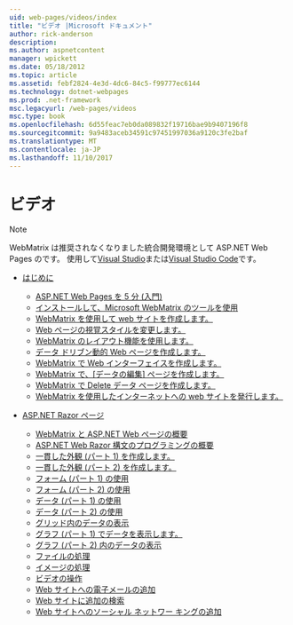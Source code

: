 ```yaml
---
uid: web-pages/videos/index
title: "ビデオ |Microsoft ドキュメント"
author: rick-anderson
description: 
ms.author: aspnetcontent
manager: wpickett
ms.date: 05/18/2012
ms.topic: article
ms.assetid: febf2824-4e3d-4dc6-84c5-f99777ec6144
ms.technology: dotnet-webpages
ms.prod: .net-framework
msc.legacyurl: /web-pages/videos
msc.type: book
ms.openlocfilehash: 6d55feac7eb0da089832f19716bae9b9407196f8
ms.sourcegitcommit: 9a9483aceb34591c97451997036a9120c3fe2baf
ms.translationtype: MT
ms.contentlocale: ja-JP
ms.lasthandoff: 11/10/2017
---
```

<a name="videos"></a>ビデオ
====================

> [!NOTE] 
> WebMatrix は推奨されなくなりました統合開発環境として ASP.NET Web Pages のです。 使用して[Visual Studio](xref:aspnet/web-pages/overview/getting-started/program-asp-net-web-pages-in-visual-studio)または[Visual Studio Code](https://code.visualstudio.com/)です。

- [はじめに](introduction/index.md)

    - [ASP.NET Web Pages を 5 分 (入門)](introduction/5-minute-introduction-to-aspnet-web-pages.md)
    - [インストールして、Microsoft WebMatrix のツールを使用](introduction/install-and-use-the-microsoft-webmatrix-tool.md)
    - [WebMatrix を使用して web サイトを作成します。](introduction/create-a-website-using-webmatrix.md)
    - [Web ページの視覚スタイルを変更します。](introduction/change-the-visual-style-of-a-web-page.md)
    - [WebMatrix のレイアウト機能を使用します。](introduction/use-the-layout-features-in-webmatrix.md)
    - [データ ドリブン動的 Web ページを作成します。](introduction/create-a-data-driven-dynamic-web-page.md)
    - [WebMatrix で Web インターフェイスを作成します。](introduction/create-a-web-interface-in-webmatrix.md)
    - [WebMatrix で、[データの編集] ページを作成します。](introduction/create-an-edit-data-page-in-webmatrix.md)
    - [WebMatrix で Delete データ ページを作成します。](introduction/create-a-delete-data-page-in-webmatrix.md)
    - [WebMatrix を使用したインターネットへの web サイトを発行します。](introduction/publish-a-website-to-the-internet-using-webmatrix.md)
- [ASP.NET Razor ページ](aspnet-razor-pages/index.md)

    - [WebMatrix と ASP.NET Web ページの概要](aspnet-razor-pages/getting-started-with-webmatrix-and-aspnet-web-pages.md)
    - [ASP.NET Web Razor 構文のプログラミングの概要](aspnet-razor-pages/introduction-to-aspnet-web-programming-using-the-razor-syntax.md)
    - [一貫した外観 (パート 1) を作成します。](aspnet-razor-pages/creating-a-consistent-look-part-1.md)
    - [一貫した外観 (パート 2) を作成します。](aspnet-razor-pages/creating-a-consistent-look-part-2.md)
    - [フォーム (パート 1) の使用](aspnet-razor-pages/working-with-forms-part-1.md)
    - [フォーム (パート 2) の使用](aspnet-razor-pages/working-with-forms-part-2.md)
    - [データ (パート 1) の使用](aspnet-razor-pages/working-with-data-part-1.md)
    - [データ (パート 2) の使用](aspnet-razor-pages/working-with-data-part-2.md)
    - [グリッド内のデータの表示](aspnet-razor-pages/displaying-data-in-a-grid.md)
    - [グラフ (パート 1) でデータを表示します。](aspnet-razor-pages/displaying-data-in-a-chart-part-1.md)
    - [グラフ (パート 2) 内のデータの表示](aspnet-razor-pages/displaying-data-in-a-chart-part-2.md)
    - [ファイルの処理](aspnet-razor-pages/working-with-files.md)
    - [イメージの処理](aspnet-razor-pages/working-with-images.md)
    - [ビデオの操作](aspnet-razor-pages/working-with-video.md)
    - [Web サイトへの電子メールの追加](aspnet-razor-pages/adding-email-to-your-web-site.md)
    - [Web サイトに追加の検索](aspnet-razor-pages/adding-search-to-your-web-site.md)
    - [Web サイトへのソーシャル ネットワー キングの追加](aspnet-razor-pages/adding-social-networking-to-your-website.md)
